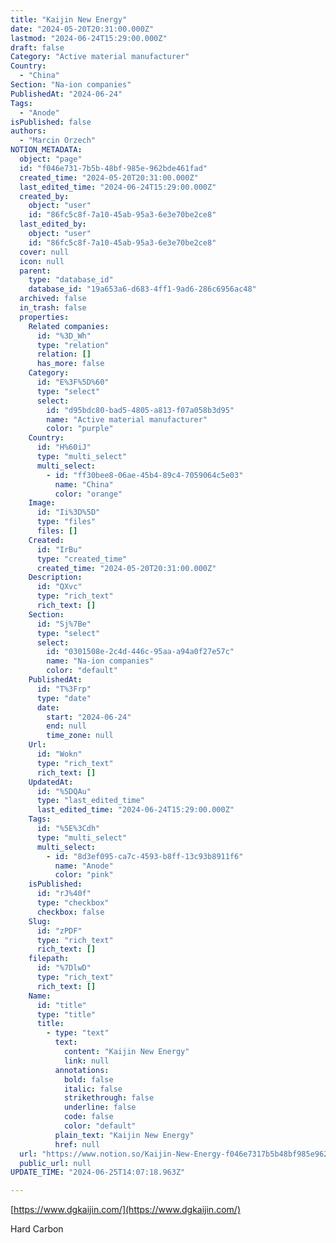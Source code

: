 ```yaml
---
title: "Kaijin New Energy"
date: "2024-05-20T20:31:00.000Z"
lastmod: "2024-06-24T15:29:00.000Z"
draft: false
Category: "Active material manufacturer"
Country:
  - "China"
Section: "Na-ion companies"
PublishedAt: "2024-06-24"
Tags:
  - "Anode"
isPublished: false
authors:
  - "Marcin Orzech"
NOTION_METADATA:
  object: "page"
  id: "f046e731-7b5b-48bf-985e-962bde461fad"
  created_time: "2024-05-20T20:31:00.000Z"
  last_edited_time: "2024-06-24T15:29:00.000Z"
  created_by:
    object: "user"
    id: "86fc5c8f-7a10-45ab-95a3-6e3e70be2ce8"
  last_edited_by:
    object: "user"
    id: "86fc5c8f-7a10-45ab-95a3-6e3e70be2ce8"
  cover: null
  icon: null
  parent:
    type: "database_id"
    database_id: "19a653a6-d683-4ff1-9ad6-286c6956ac48"
  archived: false
  in_trash: false
  properties:
    Related companies:
      id: "%3D_Wh"
      type: "relation"
      relation: []
      has_more: false
    Category:
      id: "E%3F%5D%60"
      type: "select"
      select:
        id: "d95bdc80-bad5-4805-a813-f07a058b3d95"
        name: "Active material manufacturer"
        color: "purple"
    Country:
      id: "H%60iJ"
      type: "multi_select"
      multi_select:
        - id: "ff30bee8-06ae-45b4-89c4-7059064c5e03"
          name: "China"
          color: "orange"
    Image:
      id: "Ii%3D%5D"
      type: "files"
      files: []
    Created:
      id: "IrBu"
      type: "created_time"
      created_time: "2024-05-20T20:31:00.000Z"
    Description:
      id: "QXvc"
      type: "rich_text"
      rich_text: []
    Section:
      id: "Sj%7Be"
      type: "select"
      select:
        id: "0301508e-2c4d-446c-95aa-a94a0f27e57c"
        name: "Na-ion companies"
        color: "default"
    PublishedAt:
      id: "T%3Frp"
      type: "date"
      date:
        start: "2024-06-24"
        end: null
        time_zone: null
    Url:
      id: "Wokn"
      type: "rich_text"
      rich_text: []
    UpdatedAt:
      id: "%5DQAu"
      type: "last_edited_time"
      last_edited_time: "2024-06-24T15:29:00.000Z"
    Tags:
      id: "%5E%3Cdh"
      type: "multi_select"
      multi_select:
        - id: "8d3ef095-ca7c-4593-b8ff-13c93b8911f6"
          name: "Anode"
          color: "pink"
    isPublished:
      id: "rJ%40f"
      type: "checkbox"
      checkbox: false
    Slug:
      id: "zPDF"
      type: "rich_text"
      rich_text: []
    filepath:
      id: "%7DlwD"
      type: "rich_text"
      rich_text: []
    Name:
      id: "title"
      type: "title"
      title:
        - type: "text"
          text:
            content: "Kaijin New Energy"
            link: null
          annotations:
            bold: false
            italic: false
            strikethrough: false
            underline: false
            code: false
            color: "default"
          plain_text: "Kaijin New Energy"
          href: null
  url: "https://www.notion.so/Kaijin-New-Energy-f046e7317b5b48bf985e962bde461fad"
  public_url: null
UPDATE_TIME: "2024-06-25T14:07:18.963Z"

---
```



[https://www.dgkaijin.com/](https://www.dgkaijin.com/)


Hard Carbon

